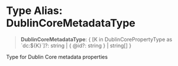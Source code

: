 # Type Alias: DublinCoreMetadataType

> **DublinCoreMetadataType**: \{ \[K in DublinCorePropertyType as \`dc:$\{K\}\`\]?: string \| \{ @id?: string \} \| string\[\] \}

Type for Dublin Core metadata properties
